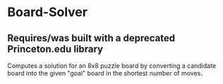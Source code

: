 # **Board-Solver**
## Requires/was built with a deprecated Princeton.edu library
Computes a solution for an 8x8 puzzle board by converting a candidate board into the given "goal" board in the shortest number of moves.
